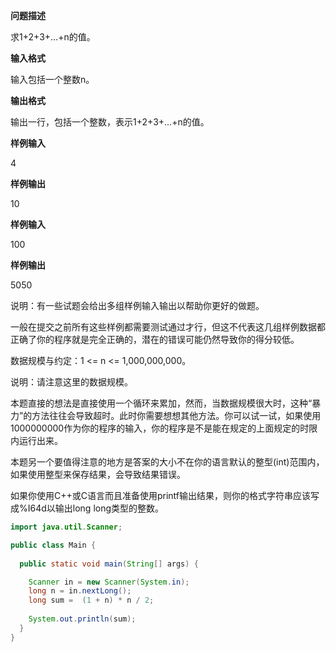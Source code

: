 **问题描述**

求1+2+3+...+n的值。

**输入格式**

输入包括一个整数n。

**输出格式**

输出一行，包括一个整数，表示1+2+3+...+n的值。

**样例输入**

4

**样例输出**

10

**样例输入**

100

**样例输出**

5050

说明：有一些试题会给出多组样例输入输出以帮助你更好的做题。

一般在提交之前所有这些样例都需要测试通过才行，但这不代表这几组样例数据都正确了你的程序就是完全正确的，潜在的错误可能仍然导致你的得分较低。

数据规模与约定：1 <= n <= 1,000,000,000。

说明：请注意这里的数据规模。

本题直接的想法是直接使用一个循环来累加，然而，当数据规模很大时，这种“暴力”的方法往往会导致超时。此时你需要想想其他方法。你可以试一试，如果使用1000000000作为你的程序的输入，你的程序是不是能在规定的上面规定的时限内运行出来。

本题另一个要值得注意的地方是答案的大小不在你的语言默认的整型(int)范围内，如果使用整型来保存结果，会导致结果错误。

如果你使用C++或C语言而且准备使用printf输出结果，则你的格式字符串应该写成%I64d以输出long long类型的整数。



```java
import java.util.Scanner;

public class Main {
  
  public static void main(String[] args) {

    Scanner in = new Scanner(System.in);
    long n = in.nextLong();
    long sum =  (1 + n) * n / 2;
    
    System.out.println(sum);
  }
}
```